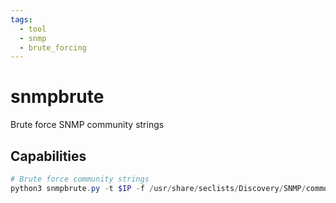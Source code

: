 ```yaml
---
tags:
  - tool
  - snmp
  - brute_forcing
---
```

# snmpbrute

Brute force SNMP community strings

## Capabilities

```powershell
# Brute force community strings
python3 snmpbrute.py -t $IP -f /usr/share/seclists/Discovery/SNMP/common-snmp-community-strings.txt
```
